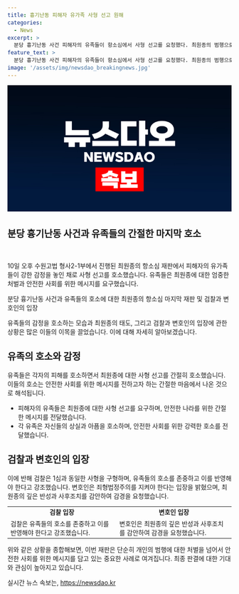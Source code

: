 ```yaml
---
title: 흉기난동 피해자 유가족 사형 선고 원해
categories:
  - News
excerpt: >
  분당 흉기난동 사건 피해자의 유족들이 항소심에서 사형 선고를 요청했다. 최원종의 범행으로 희생한 가족은 사형을 통해 안전한 나라를 만들고자 호소했으며, 유족들의 진술은 판사들 눈시울을 붉혔다. 검찰은 1심과 같은 사형을 구형하고 변호인은 사형을 피하려는 의지를 밝혔다. 최원종은 용서를 구하며 짧게 말한 뒤 인사했다. 2019년 분당 흉기난동으로 2명 사망, 12명 중상을 입힌 혐의로 재판에 넘겨졌다.
feature_text: >
  분당 흉기난동 사건 피해자의 유족들이 항소심에서 사형 선고를 요청했다. 최원종의 범행으로 희생한 가족은 사형을 통해 안전한 나라를 만들고자 호소했으며, 유족들의 진술은 판사들 눈시울을 붉혔다. 검찰은 1심과 같은 사형을 구형하고 변호인은 사형을 피하려는 의지를 밝혔다. 최원종은 용서를 구하며 짧게 말한 뒤 인사했다. 2019년 분당 흉기난동으로 2명 사망, 12명 중상을 입힌 혐의로 재판에 넘겨졌다.
image: '/assets/img/newsdao_breakingnews.jpg'
---
```


<p><img src="/assets/img/newsdao_breakingnews.jpg" alt="ontimetimes 속보" /></p>

<h2 data-ke-size="size26">분당 흉기난동 사건과 유족들의 간절한 마지막 호소</h2>

<p>​</p>

<p>10일 오후 수원고법 형사2-1부에서 진행된 최원종의 항소심 재판에서 피해자의 유가족들이 강한 감정을 놓인 채로 사형 선고를 호소했습니다. 유족들은 최원종에 대한 엄중한 처벌과 안전한 사회를 위한 메시지를 요구했습니다.</p>

<p data-ke-size="size16">분당 흉기난동 사건과 유족들의 호소에 대한 최원종의 항소심 마지막 재판 및 검찰과 변호인의 입장</p>

<p>유족들의 감정을 호소하는 모습과 최원종의 태도, 그리고 검찰과 변호인의 입장에 관한 상황은 많은 이들의 이목을 끌었습니다. 이에 대해 자세히 알아보겠습니다.</p>

<h2 data-ke-size="size26">유족의 호소와 감정</h2>

<p>유족들은 각자의 피해를 호소하면서 최원종에 대한 사형 선고를 간절히 호소했습니다. 이들의 호소는 안전한 사회를 위한 메시지를 전하고자 하는 간절한 마음에서 나온 것으로 해석됩니다.</p>

<ul>
  <li>피해자의 유족들은 최원종에 대한 사형 선고를 요구하며, 안전한 나라를 위한 간절한 메시지를 전달했습니다.</li>
  <li>각 유족은 자신들의 상실과 아픔을 호소하며, 안전한 사회를 위한 강력한 호소를 전달했습니다.</li>
</ul>

<h2 data-ke-size="size26">검찰과 변호인의 입장</h2>

<p>이에 반해 검찰은 1심과 동일한 사형을 구형하며, 유족들의 호소를 존중하고 이를 반영해야 한다고 강조했습니다. 변호인은 죄형법정주의를 지켜야 한다는 입장을 밝혔으며, 최원종의 깊은 반성과 사후조치를 감안하여 감경을 요청했습니다.</p>

<table>
    <tr>
        <td style="text-align: center; height: 17px;"><b>검찰 입장</b></td>
        <td style="text-align: center; height: 17px;"><b>변호인 입장</b></td>
    </tr>
    <tr>
        <td>검찰은 유족들의 호소를 존중하고 이를 반영해야 한다고 강조했습니다.</td>
        <td>변호인은 최원종의 깊은 반성과 사후조치를 감안하여 감경을 요청했습니다.</td>
    </tr>
</table>

<p>위와 같은 상황을 종합해보면, 이번 재판은 단순히 개인의 범행에 대한 처벌을 넘어서 안전한 사회를 위한 메시지를 담고 있는 중요한 사례로 여겨집니다. 최종 판결에 대한 기대와 관심이 높아지고 있습니다.</p>
실시간 뉴스 속보는, <a href="https://newsdao.kr" rel="dofollow">https://newsdao.kr</a>


